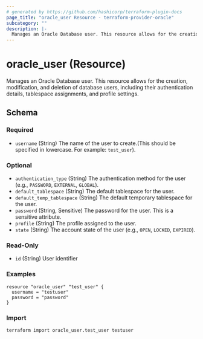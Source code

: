 ```yaml
---
# generated by https://github.com/hashicorp/terraform-plugin-docs
page_title: "oracle_user Resource - terraform-provider-oracle"
subcategory: ""
description: |-
  Manages an Oracle Database user. This resource allows for the creation, modification, and deletion of database users, including their authentication details, tablespace assignments, and profile settings.
---
```


# oracle_user (Resource)

Manages an Oracle Database user. This resource allows for the creation, modification, and deletion of database users, including their authentication details, tablespace assignments, and profile settings.



<!-- schema generated by tfplugindocs -->
## Schema

### Required

- `username` (String) The name of the user to create.(This should be specified in lowercase. For example: `test_user`).

### Optional

- `authentication_type` (String) The authentication method for the user (e.g., `PASSWORD`, `EXTERNAL`, `GLOBAL`).
- `default_tablespace` (String) The default tablespace for the user.
- `default_temp_tablespace` (String) The default temporary tablespace for the user.
- `password` (String, Sensitive) The password for the user. This is a sensitive attribute.
- `profile` (String) The profile assigned to the user.
- `state` (String) The account state of the user (e.g., `OPEN`, `LOCKED`, `EXPIRED`).

### Read-Only

- `id` (String) User identifier

### Examples
```hcl
resource "oracle_user" "test_user" {
  username = "testuser"
  password = "password"
}
```

### Import
```shell
terraform import oracle_user.test_user testuser
```
